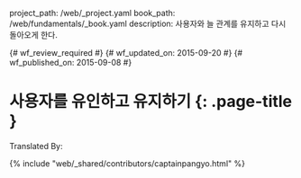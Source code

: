project_path: /web/_project.yaml
book_path: /web/fundamentals/_book.yaml
description: 사용자와 늘 관계를 유지하고 다시 돌아오게 한다.

{# wf_review_required #}
{# wf_updated_on: 2015-09-20 #}
{# wf_published_on: 2015-09-08 #}

# 사용자를 유인하고 유지하기 {: .page-title }



Translated By: 

{% include "web/_shared/contributors/captainpangyo.html" %}


